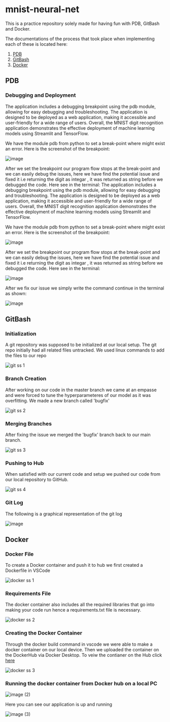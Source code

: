# mnist-neural-net
This is a practice repository solely made for having fun with PDB, GitBash and Docker. 

The documentations of the process that took place when implementing each of these is located here:
1. [PDB](#pdb)
2. [GitBash](#gitbash)
3. [Docker](#docker)


## PDB

### Debugging and Deployment
The application includes a debugging breakpoint using the pdb module, allowing for easy debugging and troubleshooting. The application is designed to be deployed as a web application, making it accessible and user-friendly for a wide range of users. Overall, the MNIST digit recognition application demonstrates the effective deployment of machine learning models using Streamlit and TensorFlow.


We have the module pdb from python to set a break-point where might exist an error. Here is the screenshot of the breakpoint:



![image](https://github.com/vijdaancoding/mnist-neural-net/assets/125562989/9c0af30f-8eb4-40c9-b297-4b3872193143)

After we set the breakpoint our program flow stops at the break-point and we can easily debug the issues, here we have find the potential issue and fixed it i.e returning the digit as integar , it was returned as string before we debugged the code. Here see in the terminal:
The application includes a debugging breakpoint using the pdb module, allowing for easy debugging and troubleshooting. The application is designed to be deployed as a web application, making it accessible and user-friendly for a wide range of users. Overall, the MNIST digit recognition application demonstrates the effective deployment of machine learning models using Streamlit and TensorFlow.


We have the module pdb from python to set a break-point where might exist an error. Here is the screenshot of the breakpoint:


![image](https://github.com/vijdaancoding/mnist-neural-net/assets/125562989/9c0af30f-8eb4-40c9-b297-4b3872193143)


After we set the breakpoint our program flow stops at the break-point and we can easily debug the issues, here we have find the potential issue and fixed it i.e returning the digit as integar , it was returned as string before we debugged the code. Here see in the terminal:



![image](https://github.com/vijdaancoding/mnist-neural-net/assets/125562989/90200c04-5893-4796-af96-09c28208c122)


After we fix our issue we simply write the command continue in the terminal as shown:


![image](https://github.com/vijdaancoding/mnist-neural-net/assets/125562989/3a012c99-b55b-4bdc-af87-03c706ee6d10)



## GitBash

### Initialization 
A git repository was supposed to be initialized at our local setup. The git repo initially had all related files untracked. We used linux commands to add the files to our repo

![git ss 1](https://github.com/vijdaancoding/mnist-neural-net/assets/131896316/2b004977-ef26-4fc0-9d38-73ce1a75e896)

### Branch Creation
After working on our code in the master branch we came at an empasse and were forced to tune the hyperparameteres of our model as it was overfitting. We made a new branch called 'bugfix' 

![git ss 2](https://github.com/vijdaancoding/mnist-neural-net/assets/131896316/0dd134ee-4457-4852-86fc-f538051f6267)

### Merging Branches
After fixing the issue we merged the 'bugfix' branch back to our main branch. 

![git ss 3](https://github.com/vijdaancoding/mnist-neural-net/assets/131896316/d40c2ff6-ee93-4041-8190-906f4b69b982)

### Pushing to Hub
When satisfied with our current code and setup we pushed our code from our local repository to GitHub. 

![git ss 4](https://github.com/vijdaancoding/mnist-neural-net/assets/131896316/77c0000f-09ab-44f7-942f-bc032e40cb0d)

### Git Log
The following is a graphical representation of the git log

![image](https://github.com/vijdaancoding/mnist-neural-net/assets/131896316/ed414edd-418b-48e3-b44f-c6b5484cad69)


## Docker

### Docker File
To create a Docker container and push it to hub we first created a Dockerfile in VSCode 

![docker ss 1](https://github.com/vijdaancoding/mnist-neural-net/assets/131896316/5f4c6cc4-41ba-450f-b87c-13b958d5fb22)

### Requirements File
The docker container also includes all the required libraries that go into making your code run hence a requirements.txt file is necessary. 

![docker ss 2](https://github.com/vijdaancoding/mnist-neural-net/assets/131896316/c16ce79c-8256-4df2-ad1a-49e887b7c02d)

### Creating the Docker Container
Through the docker build command in vscode we were able to make a docker container on our local device. Then we uploaded the container on the DockerHub via Docker Desktop. To veiw the contianer on the Hub click [here](https://hub.docker.com/repository/docker/vijdaancoding/mnist-streamlit/general)

![docker ss 3](https://github.com/vijdaancoding/mnist-neural-net/assets/131896316/9b2f9ac9-3c2c-4eb5-9877-0ff3e1920ea7)

### Running the docker container from Docker hub on a local PC


![image (2)](https://github.com/vijdaancoding/mnist-neural-net/assets/125562989/35d57cdc-91dd-445d-ae2e-5ac66b5f9abe)


Here you can see our application is up and running 

![image (3)](https://github.com/vijdaancoding/mnist-neural-net/assets/125562989/a9d6360c-ff83-48bd-9079-502a8cb7c71a)






